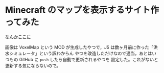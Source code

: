 # Minecraft のマップを表示するサイト作ってみた

[なんかここに](https://mcmap.chronoscoper.com/)

画像は VoxelMap という MOD が生成したやつで，JS は数ヶ月前に作った「洪水シミュレータ」という訳わからん
やつを改造しただけなので適当。あとはいつもの GitHub に `push` したら自動で更新されるやつを
設定した。これがないと更新する気にならないので。
